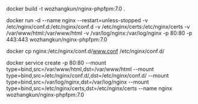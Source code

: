 docker build -t wozhangkun/nginx-phpfpm:7.0 .

docker run -d --name nginx --restart=unless-stopped -v /etc/nginx/conf.d:/etc/nginx/conf.d -v /etc/nginx/certs:/etc/nginx/certs -v /var/www/html:/var/www/html -v /var/log/nginx:/var/log/nginx -p 80:80 -p 443:443 wozhangkun/nginx-phpfpm:7.0

docker cp nginx:/etc/nginx/conf.d/www.conf /etc/nginx/conf.d/

docker service create -p 80:80 --mount type=bind,src=/var/www/html,dst=/var/www/html --mount type=bind,src=/etc/nginx/conf.d/,dst=/etc/nginx/conf.d/ --mount type=bind,src=/var/log/nginx,dst=/var/log/nginx --mount type=bind,src=/etc/nginx/certs,dst=/etc/nginx/certs --name nginx wozhangkun/nginx-phpfpm:7.0

